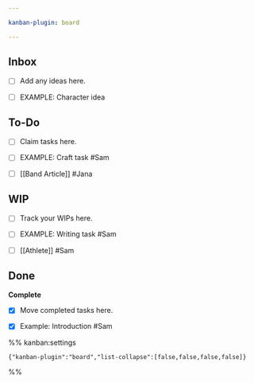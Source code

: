 ```yaml
---

kanban-plugin: board

---
```


## Inbox

- [ ] Add any ideas here.
- [ ] EXAMPLE: Character idea


## To-Do

- [ ] Claim tasks here.
- [ ] EXAMPLE: Craft task #Sam
- [ ] [[Band Article]] #Jana


## WIP

- [ ] Track your WIPs here.
- [ ] EXAMPLE: Writing task #Sam
- [ ] [[Athlete]] #Sam


## Done

**Complete**
- [x] Move completed tasks here.
- [x] Example: Introduction #Sam




%% kanban:settings
```
{"kanban-plugin":"board","list-collapse":[false,false,false,false]}
```
%%
